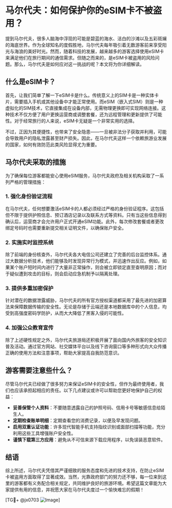 # 马尔代夫：如何保护你的eSIM卡不被盗用？

提到马尔代夫，很多人脑海中浮现的可能是碧蓝的海水、洁白的沙滩以及五彩斑斓的海底世界。作为全球知名的度假胜地，马尔代夫每年吸引着无数游客前来享受阳光与海浪的美好时光。然而，随着科技的发展，越来越多的游客选择使用eSIM卡来满足他们在旅行期间的通信需求。但随之而来的，是eSIM卡被盗用的风险问题。那么，马尔代夫是如何应对这一挑战的呢？本文将为你详细解读。

## 什么是eSIM卡？

首先，让我们简单了解一下eSIM卡是什么。传统意义上的SIM卡是一种实体卡片，需要插入手机或其他设备中才能正常使用。而eSIM（嵌入式SIM）则是一种虚拟化的SIM技术，它直接集成在设备内部，无需物理更换即可实现网络连接。这种技术不仅方便了用户更换运营商或调整套餐，还为远程管理和更新提供了可能性。对于经常旅行的人来说，eSIM卡无疑是一个非常实用的选择。

不过，正因为其便捷性，也带来了安全隐患——一旦被非法分子获取并利用，可能会导致用户的隐私泄露甚至财产损失。因此，在马尔代夫这样一个依赖旅游业发展的国家，如何有效防范此类风险显得尤为重要。

## 马尔代夫采取的措施

为了确保每位游客都能安心使用eSIM服务，马尔代夫政府及相关机构采取了一系列严格的管理措施：

### 1. 强化身份验证流程

在马尔代夫，任何想要激活eSIM卡的人都必须经过严格的身份验证程序。这包括但不限于提供护照信息、预订酒店记录以及联系方式等资料。只有当这些信息得到确认后，运营商才会允许用户正式开通eSIM功能。此外，每次修改套餐或者更改绑定号码时也需要重新提交相关证明文件，以确保账户安全。

### 2. 实施实时监控系统

除了前端的身份核查外，马尔代夫各大电信公司还建立了完善的后台监控体系。通过大数据分析技术，他们能够及时发现异常行为模式，并迅速作出反应。例如，如果某个账户短时间内进行了大量非正常操作，则会被立即锁定直至查明原因；而对于疑似遭到攻击的目标，则会启动应急机制予以隔离处理。

### 3. 提供多重加密保护

针对潜在的数据泄露威胁，马尔代夫的所有官方授权渠道都采用了最先进的加密算法来保障数据传输的安全性。无论是存储于云端还是本地数据库中的个人信息，均受到高强度密码学防护，从而大大降低了黑客入侵的可能性。

### 4. 加强公众教育宣传

除了上述硬性规定之外，马尔代夫旅游局还积极开展了面向国内外旅客的安全知识普及活动。通过官方网站、社交媒体平台以及线下咨询窗口等多种形式向大众传播正确的使用方法和注意事项，帮助大家提高自我防范意识。

## 游客需要注意些什么？

尽管马尔代夫已经做了很多努力来保证eSIM卡的安全性，但作为最终使用者，我们也应该承担起相应的责任。以下几点建议或许可以帮助您更好地保护自己的权益：

- **妥善保管个人资料**：不要随意透露自己的护照号码、信用卡号等敏感信息给陌生人。
- **定期检查账单明细**：定期查看您的消费记录，以便及早发现问题。
- **启用双重认证功能**：许多现代智能手机支持指纹识别或面部扫描等功能，充分利用这些工具增强账户安全性。
- **谨慎下载第三方应用**：避免从不可信来源下载应用程序，以免误装恶意软件。

## 结语

综上所述，马尔代夫凭借其严谨细致的服务态度和先进的技术支持，在防止eSIM卡被盗用方面取得了显著成效。当然，光靠政府部门的努力还不够，每一位来到这里的游客都有义务配合相关规定，共同维护良好的旅游环境。希望这篇文章能为大家提供有用的信息，并祝愿大家在马尔代夫度过一个愉快难忘的假期！

[TG💪+ @jx0703 ![Image](https://github.com/user-attachments/assets/dbca1d08-cadb-493c-b0ec-ad6f7a83f270)]